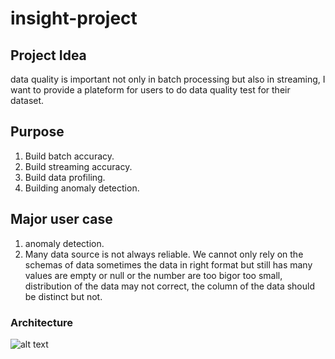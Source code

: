 # insight-project

## Project Idea

data quality is important not only in batch processing but also in streaming, I want to provide a plateform for users to do data quality test for their dataset.

## Purpose
1. Build batch accuracy.
2. Build streaming accuracy.
3. Build data profiling.
4. Building anomaly detection.

## Major user case

1. anomaly detection.
2. Many data source is not always reliable. We cannot only rely on the schemas of data sometimes the data in right format but still has many values are empty or null or the number are too bigor too small, distribution of the data may not correct, the column of the data should be distinct but not.

### Architecture
 ![alt text](https://github.com/shawntsai/insight-project/blob/master/Data%20Quality%20Diagram.png)
